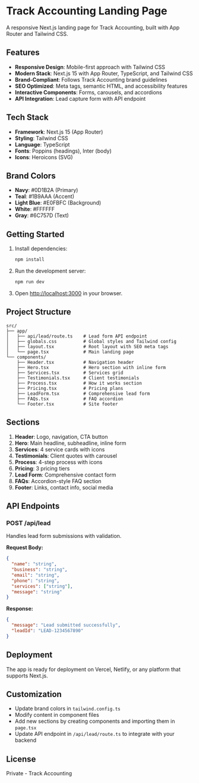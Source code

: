 # Track Accounting Landing Page

A responsive Next.js landing page for Track Accounting, built with App Router and Tailwind CSS.

## Features

- **Responsive Design**: Mobile-first approach with Tailwind CSS
- **Modern Stack**: Next.js 15 with App Router, TypeScript, and Tailwind CSS
- **Brand-Compliant**: Follows Track Accounting brand guidelines
- **SEO Optimized**: Meta tags, semantic HTML, and accessibility features
- **Interactive Components**: Forms, carousels, and accordions
- **API Integration**: Lead capture form with API endpoint

## Tech Stack

- **Framework**: Next.js 15 (App Router)
- **Styling**: Tailwind CSS
- **Language**: TypeScript
- **Fonts**: Poppins (headings), Inter (body)
- **Icons**: Heroicons (SVG)

## Brand Colors

- **Navy**: #0D1B2A (Primary)
- **Teal**: #1B9AAA (Accent)
- **Light Blue**: #E0FBFC (Background)
- **White**: #FFFFFF
- **Gray**: #6C757D (Text)

## Getting Started

1. Install dependencies:
   ```bash
   npm install
   ```

2. Run the development server:
   ```bash
   npm run dev
   ```

3. Open [http://localhost:3000](http://localhost:3000) in your browser.

## Project Structure

```
src/
├── app/
│   ├── api/lead/route.ts    # Lead form API endpoint
│   ├── globals.css          # Global styles and Tailwind config
│   ├── layout.tsx           # Root layout with SEO meta tags
│   └── page.tsx             # Main landing page
└── components/
    ├── Header.tsx           # Navigation header
    ├── Hero.tsx             # Hero section with inline form
    ├── Services.tsx         # Services grid
    ├── Testimonials.tsx     # Client testimonials
    ├── Process.tsx          # How it works section
    ├── Pricing.tsx          # Pricing plans
    ├── LeadForm.tsx         # Comprehensive lead form
    ├── FAQs.tsx             # FAQ accordion
    └── Footer.tsx           # Site footer
```

## Sections

1. **Header**: Logo, navigation, CTA button
2. **Hero**: Main headline, subheadline, inline form
3. **Services**: 4 service cards with icons
4. **Testimonials**: Client quotes with carousel
5. **Process**: 4-step process with icons
6. **Pricing**: 3 pricing tiers
7. **Lead Form**: Comprehensive contact form
8. **FAQs**: Accordion-style FAQ section
9. **Footer**: Links, contact info, social media

## API Endpoints

### POST /api/lead

Handles lead form submissions with validation.

**Request Body:**
```json
{
  "name": "string",
  "business": "string", 
  "email": "string",
  "phone": "string",
  "services": ["string"],
  "message": "string"
}
```

**Response:**
```json
{
  "message": "Lead submitted successfully",
  "leadId": "LEAD-1234567890"
}
```

## Deployment

The app is ready for deployment on Vercel, Netlify, or any platform that supports Next.js.

## Customization

- Update brand colors in `tailwind.config.ts`
- Modify content in component files
- Add new sections by creating components and importing them in `page.tsx`
- Update API endpoint in `/api/lead/route.ts` to integrate with your backend

## License

Private - Track Accounting




